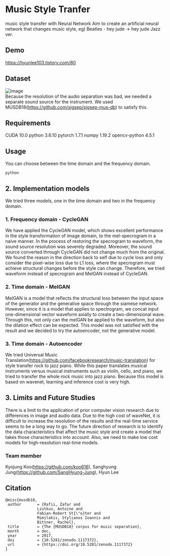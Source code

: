 # Music Style Tranfer
music style transfer with Neural Network
Aim to create an artificial neural network that changes music style, eg) Beatles - hey jude -> hey jude Jazz ver.

## Demo
https://hyunlee103.tistory.com/80

## Dataset
![image](https://user-images.githubusercontent.com/52783941/105868195-457aa500-6039-11eb-989c-d95efbd3d9f2.png)  
Because the resolution of the audio separation was bad, we needed a separate sound source for the instrument. We used MUSDB18(https://github.com/sigsep/sigsep-mus-db) to satisfy this.

## Requirements
CUDA 10.0
python 3.6.10
pytorch 1.7.1
numpy 1.19.2
opencv-python 4.5.1

## Usage
You can choose between the time domain and the frequency domain. 

    python 


## 2. Implementation models

We tried three models, one in the time domain and two in the frequency domain.  

### 1. Frequency domain - CycleGAN

We have applied the CycleGAN model, which shows excellent performance in the style transformation of image domain, to the mel-specrogram in a naive manner. In the process of restoring the specrogram to waveform, the sound source resolution was severely degraded. Moreover, the sound source converted through CycleGAN did not change much from the original. We found the reason in the direction back to self due to cycle loss and only consider the pixel-wise loss due to L1 loss, where the specrogram must achieve structural changes before the style can change. Therefore, we tried waveform instead of specrogram and MelGAN instead of CycleGAN.  

### 2. Time domain - MelGAN

MelGAN is a model that reflects the structural loss between the input space of the generator and the generative space through the siamese network. However, since it is a model that applies to spectrogram, we concat input one-dimensional vector waveform axially to create a two-dimensional wave. Through this, not only can the melGAN be applied to the waveform, but also the dilation effect can be expected. This model was not satisfied with the result and we decided to try the autoencoder, not the generative model.

### 3. Time domain - Autoencoder

We tried Universal Music Translation(https://github.com/facebookresearch/music-translation) for style transfer rock to jazz piano. While this paper translates musical instruments versus musical instruments such as violin, cello, and piano, we tried to transfer the whole rock music into jazz piano. Because this model is based on wavenet, learning and inference cost is very high.


## 3. Limits and Future Studies

There is a limit to the application of prior computer vision research due to differences in image and audio data. Due to the high cost of waveNet, it is difficult to increase the resolution of the results and the real-time service seems to be a long way to go. The future direction of research is to identify the data characteristics that affect the music style and create a model that takes those characteristics into account. Also, we need to make low cost models for high-resolution real-time models.


### Team member
Kyojung Koo(https://github.com/koo616), Sanghyung Jung(https://github.com/SangHyung-Jung), Hyun Lee


## Citation
    
    @misc{musdb18,
     author       = {Rafii, Zafar and
                  Liutkus, Antoine and
                  Fabian-Robert St{\"o}ter and
                  Mimilakis, Stylianos Ioannis and
                  Bittner, Rachel},
     title        = {The {MUSDB18} corpus for music separation},
     month        = dec,
     year         = 2017,
     doi          = {10.5281/zenodo.1117372},
     url          = {https://doi.org/10.5281/zenodo.1117372} 
    }
